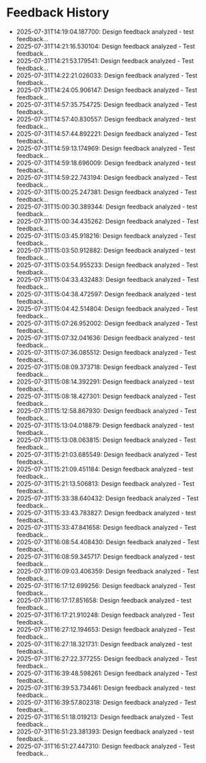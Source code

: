 # Feedback History

- 2025-07-31T14:19:04.187700: Design feedback analyzed - test feedback...
- 2025-07-31T14:21:16.530104: Design feedback analyzed - Test feedback...
- 2025-07-31T14:21:53.179541: Design feedback analyzed - Test feedback...
- 2025-07-31T14:22:21.026033: Design feedback analyzed - Test feedback...
- 2025-07-31T14:24:05.906147: Design feedback analyzed - Test feedback...
- 2025-07-31T14:57:35.754725: Design feedback analyzed - Test feedback...
- 2025-07-31T14:57:40.830557: Design feedback analyzed - test feedback...
- 2025-07-31T14:57:44.892221: Design feedback analyzed - Test feedback...
- 2025-07-31T14:59:13.174969: Design feedback analyzed - Test feedback...
- 2025-07-31T14:59:18.696009: Design feedback analyzed - test feedback...
- 2025-07-31T14:59:22.743194: Design feedback analyzed - Test feedback...
- 2025-07-31T15:00:25.247381: Design feedback analyzed - Test feedback...
- 2025-07-31T15:00:30.389344: Design feedback analyzed - test feedback...
- 2025-07-31T15:00:34.435262: Design feedback analyzed - Test feedback...
- 2025-07-31T15:03:45.918216: Design feedback analyzed - Test feedback...
- 2025-07-31T15:03:50.912882: Design feedback analyzed - test feedback...
- 2025-07-31T15:03:54.955233: Design feedback analyzed - Test feedback...
- 2025-07-31T15:04:33.432483: Design feedback analyzed - Test feedback...
- 2025-07-31T15:04:38.472597: Design feedback analyzed - test feedback...
- 2025-07-31T15:04:42.514804: Design feedback analyzed - Test feedback...
- 2025-07-31T15:07:26.952002: Design feedback analyzed - Test feedback...
- 2025-07-31T15:07:32.041636: Design feedback analyzed - test feedback...
- 2025-07-31T15:07:36.085512: Design feedback analyzed - Test feedback...
- 2025-07-31T15:08:09.373718: Design feedback analyzed - Test feedback...
- 2025-07-31T15:08:14.392291: Design feedback analyzed - test feedback...
- 2025-07-31T15:08:18.427301: Design feedback analyzed - Test feedback...
- 2025-07-31T15:12:58.867930: Design feedback analyzed - Test feedback...
- 2025-07-31T15:13:04.018879: Design feedback analyzed - test feedback...
- 2025-07-31T15:13:08.063815: Design feedback analyzed - Test feedback...
- 2025-07-31T15:21:03.685549: Design feedback analyzed - Test feedback...
- 2025-07-31T15:21:09.451184: Design feedback analyzed - test feedback...
- 2025-07-31T15:21:13.506813: Design feedback analyzed - Test feedback...
- 2025-07-31T15:33:38.640432: Design feedback analyzed - Test feedback...
- 2025-07-31T15:33:43.783827: Design feedback analyzed - test feedback...
- 2025-07-31T15:33:47.841658: Design feedback analyzed - Test feedback...
- 2025-07-31T16:08:54.408430: Design feedback analyzed - Test feedback...
- 2025-07-31T16:08:59.345717: Design feedback analyzed - test feedback...
- 2025-07-31T16:09:03.406359: Design feedback analyzed - Test feedback...
- 2025-07-31T16:17:12.699256: Design feedback analyzed - Test feedback...
- 2025-07-31T16:17:17.851658: Design feedback analyzed - test feedback...
- 2025-07-31T16:17:21.910248: Design feedback analyzed - Test feedback...
- 2025-07-31T16:27:12.194653: Design feedback analyzed - Test feedback...
- 2025-07-31T16:27:18.321731: Design feedback analyzed - test feedback...
- 2025-07-31T16:27:22.377255: Design feedback analyzed - Test feedback...
- 2025-07-31T16:39:48.598261: Design feedback analyzed - Test feedback...
- 2025-07-31T16:39:53.734461: Design feedback analyzed - test feedback...
- 2025-07-31T16:39:57.802318: Design feedback analyzed - Test feedback...
- 2025-07-31T16:51:18.019213: Design feedback analyzed - Test feedback...
- 2025-07-31T16:51:23.381393: Design feedback analyzed - test feedback...
- 2025-07-31T16:51:27.447310: Design feedback analyzed - Test feedback...
